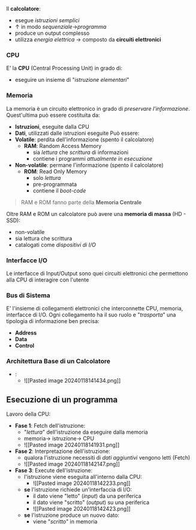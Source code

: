 Il **calcolatore**:
- esegue *istruzioni semplici*
- $\uparrow$ in modo *sequenziale*$\rightarrow$*programma*
- produce un output complesso
- utilizza *energia elettrica* $\rightarrow$ composto da **circuiti elettronici**
### CPU
E' la **CPU** (Central Processing Unit) in grado di:
- eseguire un insieme di "*istruzione elementari*"
### Memoria
La memoria è un circuito elettronico in grado di *preservare l'informazione*.
Quest'ultima può essere costituita da:
- **Istruzioni**, eseguite dalla CPU
- **Dati**, utilizzati dalle istruzioni eseguite
Può essere:
- **Volatile**: perdita dell'informazione (spento il calcolatore)
	- **RAM**: Random Access Memory
		- sia *lettura* che *scrittura* di informazioni
		- contiene i programmi *attualmente in esecuzione*
- **Non-volatile**: permane l'informazione (spento il calcolatore)
	- **ROM**: Read Only Memory
		- solo *lettura*
		- pre-programmata
		- contiene il *boot-code*
> RAM e ROM fanno parte della **Memoria Centrale**

Oltre RAM e ROM un calcolatore può avere una **memoria di massa** (HD - SSD):
- non-volatile
- sia lettura che scrittura
- catalogati come *dispositivi di I/O*
### Interfacce I/O
Le interfacce di Input/Output sono quei circuiti elettronici che permettono alla CPU di interagire con l'utente
### Bus di Sistema
E' l'insieme di collegamenti elettronici che interconnette CPU, memoria, interfacce di I/O.
Ogni collegamento ha il suo ruolo e "*trasporta*" una tipologia di informazione ben precisa:
- **Address**
- **Data**
- **Control**
### Architettura Base di un Calcolatore
- :
	- ![[Pasted image 20240118141434.png]]
## Esecuzione di un programma
Lavoro della CPU:
- **Fase 1**: Fetch dell'istruzione:
	- "*lettura*" dell'istruzione da eseguire dalla memoria
	- memoria$\rightarrow$ istruzione$\rightarrow$ CPU
	- ![[Pasted image 20240118141931.png]]
- **Fase 2**: Interpretazione dell'istruzione:
	- qualora l'istruzione necessiti di *dati aggiuntivi* vengono letti (Fetch)
	- ![[Pasted image 20240118142147.png]]
- **Fase 3**: Execute dell'istruzione:
	- l'istruzione viene eseguita all'interno dalla CPU:
		- ![[Pasted image 20240118142233.png]]
	- **se** l'istruzione richiede un'interfaccia di I/O:
		- il dato viene "letto" (*input*) da una periferica
		- il dato viene "scritto" (*output*) su una periferica
		- ![[Pasted image 20240118142423.png]]
	- **se** l'istruzione produce un nuovo dato:
		- viene "*scritto*" in memoria

